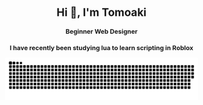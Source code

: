 <h1 align="center">Hi 👋, I'm Tomoaki</h1>
<h3 align="center">Beginner Web Designer</h3>
<h3 align="center">I have recently been studying lua to learn scripting in Roblox</h3>

<picture>
  <source media="(prefers-color-scheme: dark)" srcset="https://raw.githubusercontent.com/obregonia1/obregonia1/master/img/snake-dark.svg">
  <source media="(prefers-color-scheme: light)" srcset="https://raw.githubusercontent.com/obregonia1/obregonia1/master/img/snake.svg">
  <img alt="github contribution grid snake animation" src="https://raw.githubusercontent.com/obregonia1/obregonia1/master/img/snake.svg">
</picture>
